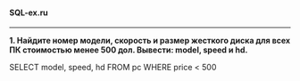 #### SQL-ex.ru
---
**1. Найдите номер модели, скорость и размер жесткого диска для всех ПК стоимостью менее 500 дол. Вывести: model, speed и hd.**

SELECT model, speed, hd
FROM pc
WHERE price < 500


